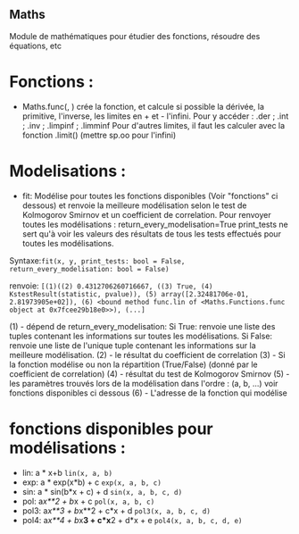 ## Maths
Module de mathématiques pour étudier des fonctions, résoudre des équations, etc

# Fonctions : 
  - Maths.func(<expression>, <nom>)
  crée la fonction, et calcule si possible la dérivée, la primitive, l'inverse, les limites en + et - l'infini. 
  Pour y accéder : <nom>.der ; <nom>.int ; <nom>.inv ; <nom>.limpinf ; <nom>.limminf
  Pour d'autres limites, il faut les calculer avec la fonction <nom>.limit(<valeur>) (mettre sp.oo pour l'infini)


# Modelisations : 
   - fit: Modélise pour toutes les fonctions disponibles (Voir "fonctions" ci dessous) et renvoie la meilleure modélisation selon le test de Kolmogorov Smirnov et un coefficient de correlation. 
  Pour renvoyer toutes les modélisations : return_every_modelisation=True
  print_tests ne sert qu'à voir les valeurs des résultats de tous les tests effectués pour toutes les modélisations.
  
  Syntaxe:```fit(x, y, print_tests: bool = False, return_every_modelisation: bool = False)```
  
  renvoie: 
  ```[(1)((2) 0.4312706260716667, ((3) True, (4) KstestResult(statistic, pvalue)), (5) array([2.32481706e-01, 2.81973905e+02]), (6) <bound method func.lin of <Maths.Functions.func object at 0x7fcee29b18e0>>), (...]```
  
 (1) - dépend de return_every_modelisation:
      Si True:
            renvoie une liste des tuples contenant les informations sur toutes les modélisations.
      Si False:
            renvoie une liste de l'unique tuple contenant les informations sur la meilleure modélisation.
 (2) - le résultat du coefficient de correlation
 (3) - Si la fonction modélise ou non la répartition (True/False) (donné par le coefficient de correlation)
 (4) - résultat du test de Kolmogorov Smirnov
 (5) - les paramètres trouvés lors de la modélisation dans l'ordre : (a, b, ...) voir fonctions disponibles ci dessous
 (6) - L'adresse de la fonction qui modélise
  
# fonctions disponibles pour modélisations : 
   - lin: a * x+b 
  ```lin(x, a, b)```
   - exp: a * exp(x*b) + c 
  ```exp(x, a, b, c)```
   - sin: a * sin(b*x + c) + d 
  ```sin(x, a, b, c, d)```
   - pol: a*x**2 + b*x + c 
  ```pol(x, a, b, c)```
   - pol3: a*x**3 + b*x**2 + c*x + d
  ```pol3(x, a, b, c, d)```
   - pol4: a*x**4 + b*x**3 + c*x**2 + d*x + e 
  ```pol4(x, a, b, c, d, e)```
